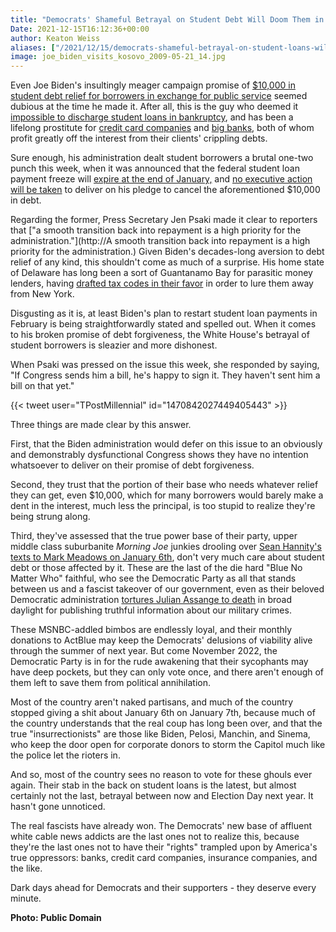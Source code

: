 ```yaml
---
title: "Democrats' Shameful Betrayal on Student Debt Will Doom Them in 2022"
Date: 2021-12-15T16:12:36+00:00
author: Keaton Weiss
aliases: ["/2021/12/15/democrats-shameful-betrayal-on-student-loans-will-doom-them-in-2022"]
image: joe_biden_visits_kosovo_2009-05-21_14.jpg
---
```


Even Joe Biden's insultingly meager campaign promise of [$10,000 in student debt relief for borrowers in exchange for public service](https://www.cnbc.com/2020/10/23/biden-proposes-forgiving-10000-in-student-debt-for-public-service.html) seemed dubious at the time he made it. After all, this is the guy who deemed it [impossible to discharge student loans in bankruptcy](https://www.theguardian.com/us-news/2019/dec/02/joe-biden-student-loan-debt-2005-act-2020), and has been a lifelong prostitute for [credit card companies](https://www.foxbusiness.com/politics/joe-biden-senate-credit-card-companies-peter-navarro) and [big banks](https://www.propublica.org/article/bidens-cozy-relations-with-bank-industry-825), both of whom profit greatly off the interest from their clients' crippling debts.

Sure enough, his administration dealt student borrowers a brutal one-two punch this week, when it was announced that the federal student loan payment freeze will [expire at the end of January,](https://www.cnn.com/2021/12/14/politics/student-loans-biden-february/index.html) and [no executive action will be taken](https://www.forbes.com/sites/zackfriedman/2021/12/15/biden-will-cancel-student-loans-but-congress-hasnt-passed-legislation/?sh=5fff67b82e78) to deliver on his pledge to cancel the aforementioned $10,000 in debt.

Regarding the former, Press Secretary Jen Psaki made it clear to reporters that ["a smooth transition back into repayment is a high priority for the administration."](http://A smooth transition back into repayment is a high priority for the administration.) Given Biden's decades-long aversion to debt relief of any kind, this shouldn't come as much of a surprise. His home state of Delaware has long been a sort of Guantanamo Bay for parasitic money lenders, having [drafted tax codes in their favor](https://www.smartcapitalmind.com/why-do-so-many-credit-card-companies-have-a-wilmington-delaware-address.htm) in order to lure them away from New York.

Disgusting as it is, at least Biden's plan to restart student loan payments in February is being straightforwardly stated and spelled out. When it comes to his broken promise of debt forgiveness, the White House's betrayal of student borrowers is sleazier and more dishonest.

When Psaki was pressed on the issue this week, she responded by saying, "If Congress sends him a bill, he's happy to sign it. They haven't sent him a bill on that yet."

{{< tweet user="TPostMillennial" id="1470842027449405443" >}}

Three things are made clear by this answer.

First, that the Biden administration would defer on this issue to an obviously and demonstrably dysfunctional Congress shows they have no intention whatsoever to deliver on their promise of debt forgiveness.

Second, they trust that the portion of their base who needs whatever relief they can get, even $10,000, which for many borrowers would barely make a dent in the interest, much less the principal, is too stupid to realize they're being strung along. 

Third, they've assessed that the true power base of their party, upper middle class suburbanite *Morning Joe* junkies drooling over [Sean Hannity's texts to Mark Meadows on January 6th](https://www.thedailybeast.com/sean-hannity-hosts-mark-meadows-after-their-bombshell-text-drops-ignores-it-completely), don't very much care about student debt or those affected by it. These are the last of the die hard "Blue No Matter Who" faithful, who see the Democratic Party as all that stands between us and a fascist takeover of our government, even as their beloved Democratic administration [tortures Julian Assange to death](https://scheerpost.com/2021/12/13/hedges-the-execution-of-julian-assange/) in broad daylight for publishing truthful information about our military crimes.

These MSNBC-addled bimbos are endlessly loyal, and their monthly donations to ActBlue may keep the Democrats' delusions of viability alive through the summer of next year. But come November 2022, the Democratic Party is in for the rude awakening that their sycophants may have deep pockets, but they can only vote once, and there aren't enough of them left to save them from political annihilation.

Most of the country aren't naked partisans, and much of the country stopped giving a shit about January 6th on January 7th, because much of the country understands that the real coup has long been over, and that the true "insurrectionists" are those like Biden, Pelosi, Manchin, and Sinema, who keep the door open for corporate donors to storm the Capitol much like the police let the rioters in.

And so, most of the country sees no reason to vote for these ghouls ever again. Their stab in the back on student loans is the latest, but almost certainly not the last, betrayal between now and Election Day next year. It hasn't gone unnoticed.

The real fascists have already won. The Democrats' new base of affluent white cable news addicts are the last ones not to realize this, because they're the last ones not to have their "rights" trampled upon by America's true oppressors: banks, credit card companies, insurance companies, and the like.

Dark days ahead for Democrats and their supporters - they deserve every minute.

**Photo: Public Domain**
